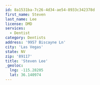 ```yaml
---
id: 8a1531ba-7c26-4d34-ae54-8933c342378d
first_name: Steven
last_name: Lee
license: DMD
services:
  - Dentist
category: Dentists
address: '9957 Biscayne Ln'
city: 'Las Vegas'
state: NV
zip: '89117'
title: 'Steven Lee'
_geoloc:
  lng: -115.28205
  lat: 36.140974
---
```


